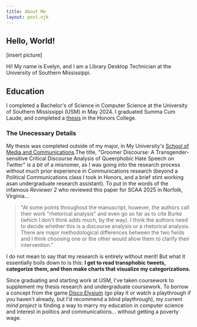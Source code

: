 ```yaml
---
title: About Me
layout: post.njk
---
```


## Hello, World!

[insert picture]

Hi! My name is Evelyn, and I am a Library Desktop Technician at the University of Southern Mississippi.

## Education

I completed a Bachelor's of Science in Computer Science at the University of Southern Mississippi (USM) in May 2024. I graduated Summa Cum Laude, and completed a [thesis](https://drive.google.com/file/d/1bB06Dm8ly4YJcIQqq-Z4X2EGiO_BnYK7/view?usp=sharing) in the Honors College.

### The Unecessary Details

My thesis was completed outside of my major, in My University's [School of Media and Communications](https://www.usm.edu/media-communication/index.php).The title, "Groomer Discourse: A Transgender-sensitive Critical Discourse Analysis of Queerphobic Hate Speech on Twitter" is a *bit* of a misnomer, as I was going into the research process without much prior experience in Communications research (beyond a Political Communications class I took in Honors, and a brief stint working asan undergraduate research assistant). To put in the words of the infamous *Reviewer 2* who reviewed this paper for SCAA 2025 in Norfolk, Virginia...

> "At some points throughout the manuscript, however, the authors call their work "rhetorical analysis" and even go so far as to cite Burke (which I don't think adds much, by the way). I think the authors need to decide whether this is a discourse analysis or a rhetorical analysis. There are major methodological differences between the two fields and I think choosing one or the other would allow them to clarify their intervention."

I do not mean to say that my research is entirely without merit! But what it essentially boils down to is this: **I get to read transphobic tweets, categorize them, and then make charts that visualize my categorizations.** 

Since graduating and starting work at USM, I've taken coursework to supplement my thesis research and undergraduate coursework. To borrow a concept from the game [Disco Elysium](https://store.steampowered.com/app/632470/Disco_Elysium__The_Final_Cut/) (go play it or watch a playthrough if you haven't already, but I'd recommend a blind playthrough), my current *mind project* is finding a way to marry my education in computer science and interest in politics and communications... without getting a poverty wage.  

<!-- ## """Philosophy"""

I use this term kind of losely, as the *fundamental* motivator underpinning this site is self-expression. Above that is a philosophy of anarcho-communism (let's hope the hiring managers didn't scroll this far down into this section [hence, its location towards the middle of the webpage]). In my rotted STEM-lord brain, here's how I come to understand the definition.  

## Hobbies and Passions -->